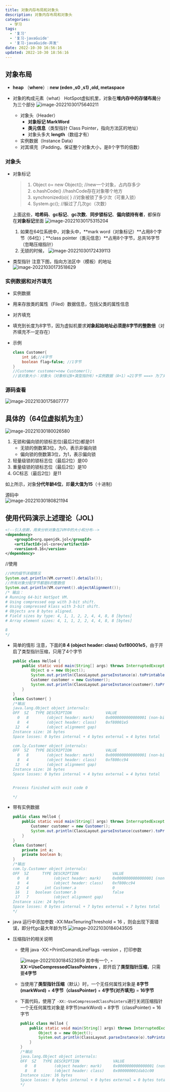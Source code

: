 ```yaml
---
title: 对象内存布局和对象头
description: 对象内存布局和对象头
categories:
  - 学习
tags:
  - '复习'
  - '复习-javaGuide'
  - '复习-javaGuide-并发'
date: 2022-10-30 16:56:16
updated: 2022-10-30 18:56:16
---
```




## 对象布局

- **heap** （**where**）: **new (eden ,s0 ,s1) ,old, metaspace**

- 对象的构成元素（what）
  HotSpot虚拟机里，对象在**堆内存中的存储布局**分为三个部分
  ![image-20221030175640211](https://raw.githubusercontent.com/lwmfjc/lwmfjc.github.io.resource/main/img/image-20221030175640211.png)
  - 对象头（Header）
    - **对象标记 MarkWord**
    - **类元信息**（类型指针 Class Pointer，指向方法区的地址）
    - 对象头多大 **length**（数组才有）
  - 实例数据（Instance Data）
  - 对其填充（Padding，保证整个对象大小，是8个字节的倍数）

### 对象头

- 对象标记 
    > 1. Object o= new Object(); //new一个对象，占内存多少 
    > 2. o.hashCode() //hashCode存在对象哪个地方
    > 3. synchronized(o){ }  //对象被锁了多少次（可重入锁）
    > 4. System.gc(); //躲过了几次gc（次数）

    上面这些，**哈希码**、**gc标记**、**gc次数**、**同步锁标记**、**偏向锁持有者**，都保存在**对象标记**里面
    ![image-20221030175315204](https://raw.githubusercontent.com/lwmfjc/lwmfjc.github.io.resource/main/img/image-20221030175315204.png)

    1. 如果在64位系统中，对象头中，**mark word（对象标记）**占用8个字节（64位）；**class pointer（类元信息）**占用8个字节，总共16字节（忽略压缩指针）
    2. 无锁的时候，
       ![image-20221030172439113](https://raw.githubusercontent.com/lwmfjc/lwmfjc.github.io.resource/main/img/image-20221030172439113.png)

- 类型指针
    注意下图，指向方法区中（模板）的地址
    ![image-20221030173518629](https://raw.githubusercontent.com/lwmfjc/lwmfjc.github.io.resource/main/img/image-20221030173518629.png)

### 实例数据和对齐填充

- 实例数据
  
- 用来存放类的属性（Filed）数据信息，包括父类的属性信息
  
- 对齐填充
  
- 填充到长度为8字节，因为虚拟机要求**对象起始地址必须是8字节的整数倍**（对齐填充不一定存在）
  
- 示例

  ```java
  class Customer{
      int id;//4字节
      boolean flag=false; //1字节
  }
  //Customer customer=new Customer();
  //该对象大小：对象头（对象标记8+类型指针8）+实例数据（4+1）=21字节 ===> 为了对齐填充，则为24字节
  ```


### 源码查看

![image-20221030175807777](https://raw.githubusercontent.com/lwmfjc/lwmfjc.github.io.resource/main/img/image-20221030175807777.png)

## 具体的（64位虚拟机为主）

![image-20221030180026580](https://raw.githubusercontent.com/lwmfjc/lwmfjc.github.io.resource/main/img/image-20221030180026580.png)

1. 无锁和偏向锁的锁标志位(最后2位)都是01
   - 无锁的倒数第3位，为0，表示非偏向锁
   - 偏向锁的倒数第3位，为1，表示偏向锁
2. 轻量级锁的锁标志位（最后2位）是00
3. 重量级锁的锁标志位（最后2位）是10
4. GC标志（最后2位）是11

如上所示，对象**分代年龄4位**，即**最大值为15**（十进制）

源码中  
![image-20221030180821194](https://raw.githubusercontent.com/lwmfjc/lwmfjc.github.io.resource/main/img/image-20221030180821194.png)

## 使用代码演示上述理论（JOL)

```xml
<!--引入依赖，用来分析对象在JVM中的大小和分布-->
<dependency>
    <groupId>org.openjdk.jol</groupId>
    <artifactId>jol-core</artifactId>
    <version>0.16</version>
</dependency>
```

//使用

```java
//VM的细节详细情况
System.out.println(VM.current().details());
//所有对象分配字节都是8的整数倍
System.out.println(VM.current().objectAlignment());
/* 输出：
# Running 64-bit HotSpot VM.
# Using compressed oop with 3-bit shift.
# Using compressed klass with 3-bit shift.
# Objects are 8 bytes aligned.
# Field sizes by type: 4, 1, 1, 2, 2, 4, 4, 8, 8 [bytes]
# Array element sizes: 4, 1, 1, 2, 2, 4, 4, 8, 8 [bytes]

8
*/
```

- 简单的情形
  注意，下面的**8   4        (object header: class)    0xf80001e5**，由于开启了类型指针压缩，只用了4个字节

  ```java
  public class Hello4 {
      public static void main(String[] args) throws InterruptedException {
          Object o = new Object();
          System.out.println(ClassLayout.parseInstance(o).toPrintable()); //16字节
          Customer customer = new Customer();
          System.out.println(ClassLayout.parseInstance(customer).toPrintable()); //16字节
      }
  }
  class Customer{ }
  /*输出
  java.lang.Object object internals:
  OFF  SZ   TYPE DESCRIPTION               VALUE
    0   8        (object header: mark)     0x0000000000000001 (non-biasable; age: 0)
    8   4        (object header: class)    0xf80001e5
   12   4        (object alignment gap)    
  Instance size: 16 bytes
  Space losses: 0 bytes internal + 4 bytes external = 4 bytes total
  
  com.ly.Customer object internals:
  OFF  SZ   TYPE DESCRIPTION               VALUE
    0   8        (object header: mark)     0x0000000000000001 (non-biasable; age: 0)
    8   4        (object header: class)    0xf800cc94
   12   4        (object alignment gap)    
  Instance size: 16 bytes
  Space losses: 0 bytes internal + 4 bytes external = 4 bytes total
  
  
  Process finished with exit code 0
  
  */
  ```

- 带有实例数据

  ```java
  public class Hello4 {
      public static void main(String[] args) throws InterruptedException { 
          Customer customer = new Customer();
          System.out.println(ClassLayout.parseInstance(customer).toPrintable()); //16字节
      }
  }
  class Customer{
      private int a;
      private boolean b;
  }
  /*输出
  com.ly.Customer object internals:
  OFF  SZ      TYPE DESCRIPTION               VALUE
    0   8           (object header: mark)     0x0000000000000001 (non-biasable; age: 0)
    8   4           (object header: class)    0xf800cc94
   12   4       int Customer.a                0
   16   1   boolean Customer.b                false
   17   7           (object alignment gap)    
  Instance size: 24 bytes
  Space losses: 0 bytes internal + 7 bytes external = 7 bytes total
  */
  ```

- java 运行中添加参数 -XX:MaxTenuringThreshold = 16 ，则会出现下面错误，即分代gc最大年龄为15
  ![image-20221030184043505](https://raw.githubusercontent.com/lwmfjc/lwmfjc.github.io.resource/main/img/image-20221030184043505.png)

- 压缩指针的相关说明

  - 使用 java -XX:+PrintComandLineFlags -version ，打印参数

    ![image-20221030184523659](https://raw.githubusercontent.com/lwmfjc/lwmfjc.github.io.resource/main/img/image-20221030184523659.png)
    其中有一个, **-XX:+UseCompressedClassPointers** ，即开启了**类型指针压缩**，只需要**4字节**

  - 当使用了**类型指针压缩**（默认）时，一个无任何属性对象是 **8字节(markWord)** + **4字节（classPointer)** + **4字节(对齐填充)** = **16字节**

  - 下面代码，使用了 ```-XX:-UseCompressedClassPointers```进行关闭压缩指针
    一个无任何属性对象是 8字节(markWord) + 8字节（classPointer) = 16字节

    ```java
    public class Hello4 {
        public static void main(String[] args) throws InterruptedException {
            Object o = new Object();
            System.out.println(ClassLayout.parseInstance(o).toPrintable()); //16字节 //16字节
        }
    }
    /*输出
    java.lang.Object object internals:
    OFF  SZ   TYPE DESCRIPTION               VALUE
      0   8        (object header: mark)     0x0000000000000001 (non-biasable; age: 0)
      8   8        (object header: class)    0x000000001dab1c00
    Instance size: 16 bytes
    Space losses: 0 bytes internal + 0 bytes external = 0 bytes total
    */
    ```